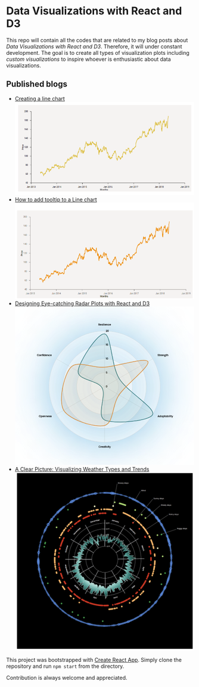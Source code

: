 # Data Visualizations with React and D3

This repo will contain all the codes that are related to my blog posts about _Data Visualizations with React and D3_. Therefore, it will under constant development. The goal is to create all types of visualization plots including _custom visualizations_ to inspire whoever is enthusiastic about data visualizations.

## Published blogs

- [Creating a line chart](https://mallahyari.github.io/visualdecode/blog/linechart-visualization) ![linechart](/static/images/line_chart.png)
- [How to add tooltip to a Line chart](https://mallahyari.github.io/visualdecode/blog/add-tooltip) ![linechart](/static/images/linechart-tooltip.gif)
- [Designing Eye-catching Radar Plots with React and D3](https://mallahyari.github.io/visualdecode/blog/beautiful-radar-plot) ![beauiful radar plot](/static/images/radar_pretty.png)
- [A Clear Picture: Visualizing Weather Types and Trends](https://mallahyari.github.io/visualdecode/blog/visualizing-weather-types-and-trends) ![weather radar chart](/static/images/weather_plot.png)

This project was bootstrapped with [Create React App](https://github.com/facebook/create-react-app). Simply clone the repository and run `npm start` from the directory.

Contribution is always welcome and appreciated.
